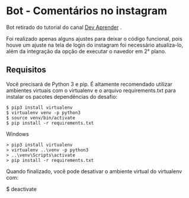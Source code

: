 # Bot - Comentários no instagram

Bot retirado do tutorial do canal [Dev Aprender](https://www.youtube.com/watch?v=nb_gbWzGpPM&t=1s)
.

Foi realizado apenas alguns ajustes para deixar o código funcional, pois houve um ajuste na tela de login do instagram foi necessário atualiza-lo, além da integração da opção de executar o navedor em 2° plano.

## Requisitos

Você precisará de Python 3 e pip. É altamente recomendado utilizar ambientes virtuais com o virtualenv e o arquivo requirements.txt para instalar os pacotes dependências do desafio:

    $ pip3 install virtualenv
    $ virtualenv venv -p python3
    $ source venv/bin/activate
    $ pip install -r requirements.txt
Windows

    > pip3 install virtualenv
    > virtualenv ..\venv -p python3
    > ..\venv\Scripts\activate
    > pip install -r requirements.txt
Quando finalizado, você pode desativar o ambiente virtual do virtualenv com:

$ deactivate